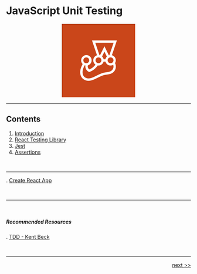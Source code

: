 # JavaScript Unit Testing

<div align="center" >
<img src="./images/jest.png" width="200px">
</div>

___

## Contents

1. [Introduction](./chapters/1_introduction.md)
2. [React Testing Library](./chapters/2_RTL.md)
3. [Jest](./chapters/3_jest.md)
4. [Assertions](./chapters/4_assertion.md)
<!--
[Enzyme]()
-->

<br />

___

. [Create React App](./chapters/bonus/create_react_app.md)

<br />

___

<br />

##### Recommended Resources

. [TDD - Kent Beck](https://www.amazon.co.uk/Test-Driven-Development-Addison-Wesley-Signature/dp/0321146530/ref=sr_1_1?crid=2PLOKSRB3B1QE&keywords=TDD+kent+beck&qid=1669153819&sprefix=t%2Caps%2C245&sr=8-1)

<br />

___

<div align="right">

[next >>](./chapters/1_introduction)